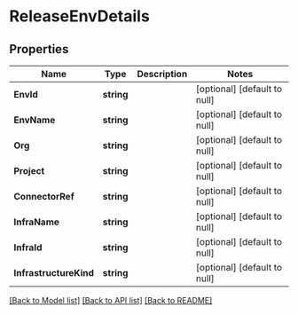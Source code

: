 # ReleaseEnvDetails

## Properties
Name | Type | Description | Notes
------------ | ------------- | ------------- | -------------
**EnvId** | **string** |  | [optional] [default to null]
**EnvName** | **string** |  | [optional] [default to null]
**Org** | **string** |  | [optional] [default to null]
**Project** | **string** |  | [optional] [default to null]
**ConnectorRef** | **string** |  | [optional] [default to null]
**InfraName** | **string** |  | [optional] [default to null]
**InfraId** | **string** |  | [optional] [default to null]
**InfrastructureKind** | **string** |  | [optional] [default to null]

[[Back to Model list]](../README.md#documentation-for-models) [[Back to API list]](../README.md#documentation-for-api-endpoints) [[Back to README]](../README.md)

